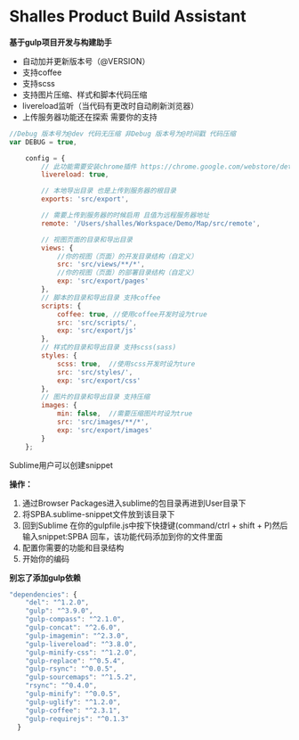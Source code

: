 # Shalles Product Build Assistant

**基于gulp项目开发与构建助手**

- 自动加并更新版本号（@VERSION）
- 支持coffee
- 支持scss
- 支持图片压缩、样式和脚本代码压缩
- livereload监听（当代码有更改时自动刷新浏览器）
- 上传服务器功能还在探索  需要你的支持

```js
//Debug 版本号为@dev 代码无压缩 非Debug 版本号为@时间戳 代码压缩
var DEBUG = true, 

    config = {
        // 此功能需要安装chrome插件 https://chrome.google.com/webstore/detail/livereload/jnihajbhpnppcggbcgedagnkighmdlei
        livereload: true, 

        // 本地导出目录 也是上传到服务器的根目录
        exports: 'src/export',

        // 需要上传到服务器的时候启用 且值为远程服务器地址
        remote: '/Users/shalles/Workspace/Demo/Map/src/remote',

        // 视图页面的目录和导出目录
        views: {
            //你的视图（页面）的开发目录结构（自定义）
            src: 'src/views/**/*',
            //你的视图（页面）的部署目录结构（自定义）
            exp: 'src/export/pages' 
        },
        // 脚本的目录和导出目录 支持coffee
        scripts: {
            coffee: true, //使用coffee开发时设为true
            src: 'src/scripts/',
            exp: 'src/export/js'
        },
        // 样式的目录和导出目录 支持scss(sass)
        styles: {
            scss: true,  //使用scss开发时设为ture
            src: 'src/styles/',
            exp: 'src/export/css'
        },
        // 图片的目录和导出目录 支持压缩
        images: {
            min: false,  //需要压缩图片时设为true
            src: 'src/images/**/*',
            exp: 'src/export/images'
        }
    };
```

Sublime用户可以创建snippet

**操作：**

1. 通过Browser Packages进入sublime的包目录再进到User目录下
2. 将SPBA.sublime-snippet文件放到该目录下
3. 回到Sublime 在你的gulpfile.js中按下快捷键(command/ctrl + shift + P)然后输入snippet:SPBA 回车，该功能代码添加到你的文件里面
4. 配置你需要的功能和目录结构
5. 开始你的编码

**别忘了添加gulp依赖**

```js
"dependencies": {
    "del": "^1.2.0",
    "gulp": "^3.9.0",
    "gulp-compass": "^2.1.0",
    "gulp-concat": "^2.6.0",
    "gulp-imagemin": "^2.3.0",
    "gulp-livereload": "^3.8.0",
    "gulp-minify-css": "^1.2.0",
    "gulp-replace": "^0.5.4",
    "gulp-rsync": "^0.0.5",
    "gulp-sourcemaps": "^1.5.2",
    "rsync": "^0.4.0",
    "gulp-minify": "^0.0.5",
    "gulp-uglify": "^1.2.0",
    "gulp-coffee": "^2.3.1",
    "gulp-requirejs": "^0.1.3"
  }
```

